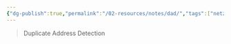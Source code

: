```yaml
---
{"dg-publish":true,"permalink":"/02-resources/notes/dad/","tags":["netzwerk/ip/ipv6","netzwerk/protocol"],"noteIcon":"","updated":"2025-08-26T16:35:03.044+02:00"}
---
```


>Duplicate Address Detection